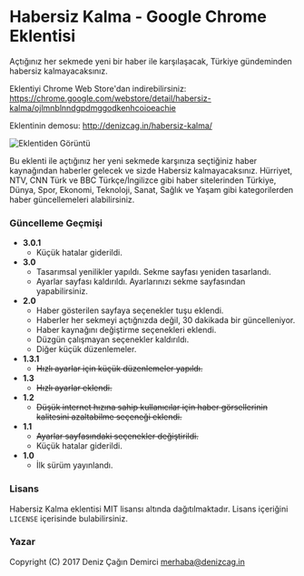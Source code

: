 # Habersiz Kalma - Google Chrome Eklentisi

Açtığınız her sekmede yeni bir haber ile karşılaşacak, Türkiye gündeminden habersiz kalmayacaksınız.

Eklentiyi Chrome Web Store'dan indirebilirsiniz: https://chrome.google.com/webstore/detail/habersiz-kalma/ojlmnblnndgpdmggodkenhcoioeachie

Eklentinin demosu: http://denizcag.in/habersiz-kalma/

![Eklentiden Görüntü](http://i.imgur.com/Dj9q0As.png)

Bu eklenti ile açtığınız her yeni sekmede karşınıza seçtiğiniz haber kaynağından haberler gelecek ve sizde Habersiz kalmayacaksınız. Hürriyet, NTV, CNN Türk ve BBC Türkçe/İngilizce gibi haber sitelerinden Türkiye, Dünya, Spor, Ekonomi, Teknoloji, Sanat, Sağlık ve Yaşam gibi kategorilerden haber güncellemeleri alabilirsiniz.


### Güncelleme Geçmişi

* **3.0.1**
  * Küçük hatalar giderildi.
* **3.0**
  * Tasarımsal yenilikler yapıldı. Sekme sayfası yeniden tasarlandı.
  * Ayarlar sayfası kaldırıldı. Ayarlarınızı sekme sayfasından yapabilirsiniz.
* **2.0**
  * Haber gösterilen sayfaya seçenekler tuşu eklendi.
  * Haberler her sekmeyi açtığnızda değil, 30 dakikada bir güncelleniyor.
  * Haber kaynağını değiştirme seçenekleri eklendi.
  * Düzgün çalışmayan seçenekler kaldırıldı.
  * Diğer küçük düzenlemeler.
* **1.3.1**
  * ~~Hızlı ayarlar için küçük düzenlemeler yapıldı.~~
* **1.3**
  * ~~Hızlı ayarlar eklendi.~~
* **1.2**
  * ~~Düşük internet hızına sahip kullanıcılar için haber görsellerinin kalitesini azaltabilme seçeneği eklendi.~~
* **1.1**
  * ~~Ayarlar sayfasındaki seçenekler değiştirildi.~~
  * Küçük hatalar giderildi.
* **1.0**
  * İlk sürüm yayınlandı.


### Lisans

Habersiz Kalma eklentisi MIT lisansı altında dağıtılmaktadır. Lisans içeriğini `LICENSE` içerisinde bulabilirsiniz.


### Yazar

Copyright (C) 2017 Deniz Çağın Demirci <merhaba@denizcag.in>
